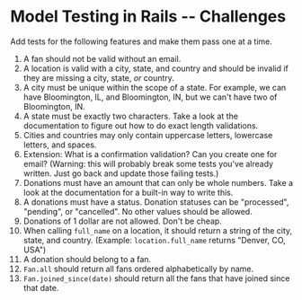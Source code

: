 # Model Testing in Rails -- Challenges

Add tests for the following features and make them pass one at a time. 

1) A fan should not be valid without an email. 
2) A location is valid with a city, state, and country and should be invalid if they are missing a city, state, *or* country.
3) A city must be unique within the scope of a state. For example, we can have Bloomington, IL, and Bloomington, IN, but we can't have two of Bloomington, IN. 
4) A state must be exactly two characters. Take a look at the documentation to figure out how to do exact length validations.
5) Cities and countries may only contain uppercase letters, lowercase letters, and spaces.
6) Extension: What is a confirmation validation? Can you create one for email? (Warning: this will probably break some tests you've already written. Just go back and update those failing tests.)
7) Donations must have an amount that can only be whole numbers. Take a look at the documentation for a built-in way to write this. 
8) A donations must have a status. Donation statuses can be "processed", "pending", or "cancelled". No other values should be allowed.
9) Donations of 1 dollar are not allowed. Don't be cheap. 
10) When calling `full_name` on a location, it should return a string of the city, state, and country. (Example: `location.full_name` returns "Denver, CO, USA")
11) A donation should belong to a fan. 
12) `Fan.all` should return all fans ordered alphabetically by name. 
13) `Fan.joined_since(date)` should return all the fans that have joined since that date. 